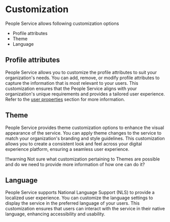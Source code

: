 # Customization

People Service allows following customization options

- Profile attributes
- Theme
- Language

## Profile attributes

People Service allows you to customize the profile attributes to suit your organization's needs. You can add, remove, or modify profile attributes to capture the information that is most relevant to your users. This customization ensures that the People Service aligns with your organization's unique requirements and provides a tailored user experience. Refer to the [user properties](../administration/managing_user_properties.md) section for more information.

## Theme

People Service provides theme customization options to enhance the visual appearance of the service. You can apply theme changes to the service to match your organization's branding and style guidelines. This customization allows you to create a consistent look and feel across your digital experience platform, ensuring a seamless user experience.

!!!warning
    Not sure what customization pertaining to Themes are possible and do we need to provide more information of how one can do it?

## Language

People Service supports National Language Support (NLS) to provide a localized user experience. You can customize the language settings to display the service in the preferred language of your users. This customization ensures that users can interact with the service in their native language, enhancing accessibility and usability.

